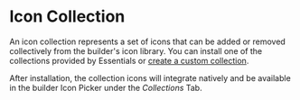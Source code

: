 <script setup>
import { ref } from 'vue'
import {data} from './collections.data.js'

const collections = data;
</script>

# Icon Collection

An icon collection represents a set of icons that can be added or removed collectively from the builder's icon library. You can install one of the collections provided by Essentials or [create a custom collection](./custom-collection).

After installation, the collection icons will integrate natively and be available in the builder Icon Picker under the _Collections_ Tab.

<template v-for="col in collections">

<h2 :id="col.name" tabindex="-1">
  {{ col.title }} Icon Collection
  <a class="header-anchor" :href="`#${col.name}`" :aria-label="`Permalink to &quot;${col.name}&quot;`">​</a>
</h2>

<div v-html="col.icon" class="tm-resource-icon"></div>

A collection of `{{ col.icons }}` icons from <a :href="col.url" target="_blank">{{ col.title }}</a> released on {{ col.release }} under the {{ col.license }} license as version `{{ col.version }}`.

<img :src="`assets/collection-${col.name}.webp`" :alt="`${col.title} Icon Collection` ">

</template>
